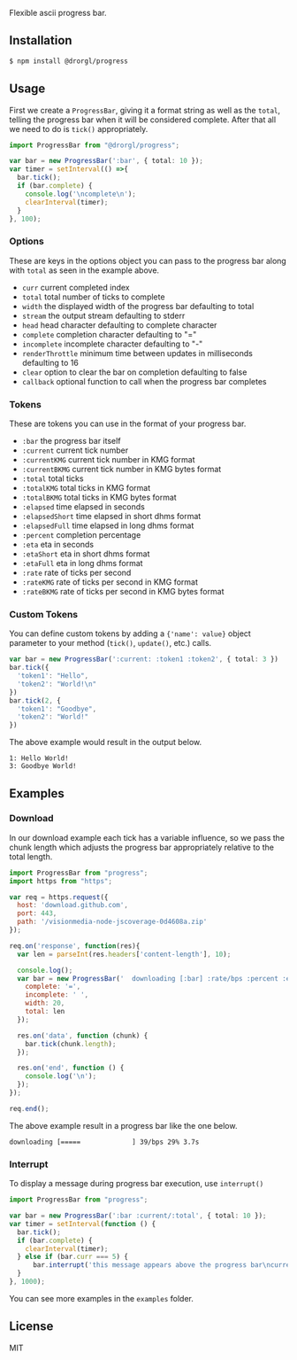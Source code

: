 Flexible ascii progress bar.

## Installation

```bash
$ npm install @drorgl/progress
```

## Usage

First we create a `ProgressBar`, giving it a format string
as well as the `total`, telling the progress bar when it will
be considered complete. After that all we need to do is `tick()` appropriately.

```typescript
import ProgressBar from "@drorgl/progress";

var bar = new ProgressBar(':bar', { total: 10 });
var timer = setInterval(() =>{
  bar.tick();
  if (bar.complete) {
    console.log('\ncomplete\n');
    clearInterval(timer);
  }
}, 100);
```

### Options

These are keys in the options object you can pass to the progress bar along with
`total` as seen in the example above.

- `curr` current completed index
- `total` total number of ticks to complete
- `width` the displayed width of the progress bar defaulting to total
- `stream` the output stream defaulting to stderr
- `head` head character defaulting to complete character
- `complete` completion character defaulting to "="
- `incomplete` incomplete character defaulting to "-"
- `renderThrottle` minimum time between updates in milliseconds defaulting to 16
- `clear` option to clear the bar on completion defaulting to false
- `callback` optional function to call when the progress bar completes

### Tokens

These are tokens you can use in the format of your progress bar.

 - `:bar` the progress bar itself
 - `:current` current tick number
 - `:currentKMG` current tick number in KMG format
 - `:currentBKMG` current tick number in KMG bytes format
 - `:total` total ticks
 - `:totalKMG` total ticks in KMG format
 - `:totalBKMG` total ticks in KMG bytes format
 - `:elapsed` time elapsed in seconds
 - `:elapsedShort` time elapsed in short dhms format
 - `:elapsedFull` time elapsed in long dhms format
 - `:percent` completion percentage
 - `:eta` eta in seconds
 - `:etaShort` eta in short dhms format
 - `:etaFull` eta in long dhms format
 - `:rate` rate of ticks per second
 - `:rateKMG` rate of ticks per second in KMG format
 - `:rateBKMG` rate of ticks per second in KMG bytes format

### Custom Tokens

You can define custom tokens by adding a `{'name': value}` object parameter to your method (`tick()`, `update()`, etc.) calls.

```typescript
var bar = new ProgressBar(':current: :token1 :token2', { total: 3 })
bar.tick({
  'token1': "Hello",
  'token2': "World!\n"
})
bar.tick(2, {
  'token1': "Goodbye",
  'token2': "World!"
})
```
The above example would result in the output below.

```
1: Hello World!
3: Goodbye World!
```

## Examples

### Download

In our download example each tick has a variable influence, so we pass the chunk
length which adjusts the progress bar appropriately relative to the total
length.

```javascript
import ProgressBar from "progress";
import https from "https";

var req = https.request({
  host: 'download.github.com',
  port: 443,
  path: '/visionmedia-node-jscoverage-0d4608a.zip'
});

req.on('response', function(res){
  var len = parseInt(res.headers['content-length'], 10);

  console.log();
  var bar = new ProgressBar('  downloading [:bar] :rate/bps :percent :etas', {
    complete: '=',
    incomplete: ' ',
    width: 20,
    total: len
  });

  res.on('data', function (chunk) {
    bar.tick(chunk.length);
  });

  res.on('end', function () {
    console.log('\n');
  });
});

req.end();
```

The above example result in a progress bar like the one below.

```
downloading [=====             ] 39/bps 29% 3.7s
```

### Interrupt

To display a message during progress bar execution, use `interrupt()`
```typescript
import ProgressBar from "progress";

var bar = new ProgressBar(':bar :current/:total', { total: 10 });
var timer = setInterval(function () {
  bar.tick();
  if (bar.complete) {
    clearInterval(timer);
  } else if (bar.curr === 5) {
      bar.interrupt('this message appears above the progress bar\ncurrent progress is ' + bar.curr + '/' + bar.total);
  }
}, 1000);
```

You can see more examples in the `examples` folder.

## License

MIT
